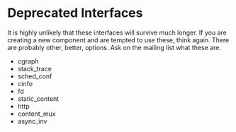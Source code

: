 Deprecated Interfaces
=====================

It is highly unlikely that these interfaces will survive much longer.
If you are creating a new component and are tempted to use these,
think again.  There are probably other, better, options.  Ask on the
mailing list what these are.

- cgraph
- stack_trace
- sched_conf
- cinfo
- fd
- static_content
- http
- content_mux
- async_inv
